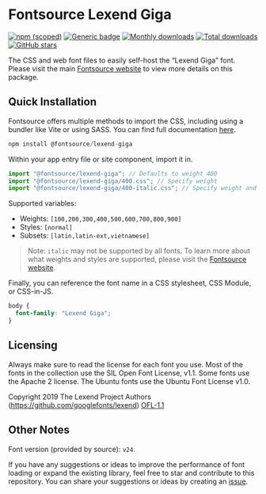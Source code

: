 # Fontsource Lexend Giga

[![npm (scoped)](https://img.shields.io/npm/v/@fontsource/lexend-giga?color=brightgreen)](https://www.npmjs.com/package/@fontsource/lexend-giga) [![Generic badge](https://img.shields.io/badge/fontsource-passing-brightgreen)](https://github.com/fontsource/fontsource) [![Monthly downloads](https://badgen.net/npm/dm/@fontsource/lexend-giga)](https://github.com/fontsource/fontsource) [![Total downloads](https://badgen.net/npm/dt/@fontsource/lexend-giga)](https://github.com/fontsource/fontsource) [![GitHub stars](https://img.shields.io/github/stars/fontsource/fontsource.svg?style=social&label=Star)](https://github.com/fontsource/fontsource/stargazers)

The CSS and web font files to easily self-host the “Lexend Giga” font. Please visit the main [Fontsource website](https://fontsource.org/fonts/lexend-giga) to view more details on this package.

## Quick Installation

Fontsource offers multiple methods to import the CSS, including using a bundler like Vite or using SASS. You can find full documentation [here](https://fontsource.org/docs/getting-started/introduction).

```javascript
npm install @fontsource/lexend-giga
```

Within your app entry file or site component, import it in.

```javascript
import "@fontsource/lexend-giga"; // Defaults to weight 400
import "@fontsource/lexend-giga/400.css"; // Specify weight
import "@fontsource/lexend-giga/400-italic.css"; // Specify weight and style
```

Supported variables:
- Weights: `[100,200,300,400,500,600,700,800,900]`
- Styles: `[normal]`
- Subsets: `[latin,latin-ext,vietnamese]`

> Note: `italic` may not be supported by all fonts. To learn more about what weights and styles are supported, please visit the [Fontsource website](https://fontsource.org/fonts/lexend-giga).

Finally, you can reference the font name in a CSS stylesheet, CSS Module, or CSS-in-JS.

```css
body {
  font-family: "Lexend Giga";
}
```

## Licensing
Always make sure to read the license for each font you use. Most of the fonts in the collection use the SIL Open Font License, v1.1. Some fonts use the Apache 2 license. The Ubuntu fonts use the Ubuntu Font License v1.0.

Copyright 2019 The Lexend Project Authors (https://github.com/googlefonts/lexend)
[OFL-1.1](http://scripts.sil.org/OFL)

## Other Notes
Font version (provided by source): `v24`.

If you have any suggestions or ideas to improve the performance of font loading or expand the existing library, feel free to star and contribute to this repository. You can share your suggestions or ideas by creating an [issue](https://github.com/fontsource/fontsource/issues).